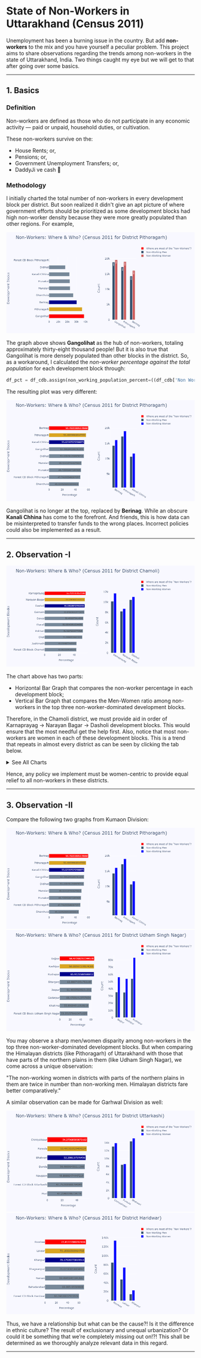 # State of Non-Workers in Uttarakhand (Census 2011)
Unemployment has been a burning issue in the country. But add **non-workers** to the mix and you have yourself a peculiar problem. This project aims to share observations regarding the trends among non-workers in the state of Uttarakhand, India. Two things caught my eye but we will get to that after going over some basics.

---

## 1. Basics
### Definition
Non-workers are defined as those who do not participate in any economic activity — paid or unpaid, household duties, or cultivation.

These non-workers survive on the:
* House Rents; or,
* Pensions; or,
* Government Unemployment Transfers; or,
* DaddyJi ve cash 💸

### Methodology
I initially charted the total number of non-workers in every development block per district. But soon realized it didn't give an apt picture of where government efforts should be prioritized as some development blocks had high non-worker density because they were more greatly populated than other regions. For example,

![alt text](https://github.com/dtolia/nonworker-analysisUK/blob/main/charts/incorrectPlotPithoragarh.png "Incorrect Plot for District Pithoragarh")

The graph above shows **Gangolihat** as the hub of non-workers, totaling approximately thirty-eight thousand people! But it is also true that Gangolihat is more densely populated than other blocks in the district. So, as a workaround, I calculated the *non-worker percentage against the total population* for each development block through:

```python
df_pct = df_cdb.assign(non_working_population_percent=((df_cdb['Non Working Population Person']/df_cdb['Total Population Person']) * 100))
```

The resulting plot was very different:

![alt text](https://github.com/dtolia/nonworker-analysisUK/blob/main/charts/1_Pithoragarh.png "Correct Plot for District Pithoragarh")

Gangolihat is no longer at the top, replaced by **Berinag**. While an obscure **Kanali Chhina** has come to the forefront. 
And friends, this is how data can be misinterpreted to transfer funds to the wrong places. Incorrect policies could also be implemented as a result.

---

## 2. Observation -I
![alt text](https://github.com/dtolia/nonworker-analysisUK/blob/main/charts/8_Chamoli.png "Plot for District Chamoli")

The chart above has two parts: 
* Horizontal Bar Graph that compares the non-worker percentage in each development block; 
* Vertical Bar Graph that compares the Men-Women ratio among non-workers in the top three non-worker-dominated development blocks.

Therefore, in the Chamoli district, we must provide aid in order of Karnaprayag -> Narayan Bagar -> Dasholi development blocks. This would ensure that the most needful get the help first. 
Also, notice that most non-workers are women in each of these development blocks. This is a trend that repeats in almost every district as can be seen by clicking the tab below.

<details><summary>See All Charts</summary>
<p>

![alt text](https://github.com/dtolia/nonworker-analysisUK/blob/main/charts/2_Bageshwar.png "Plot for District Bageshwar")

![alt text](https://github.com/dtolia/nonworker-analysisUK/blob/main/charts/3_Almora.png "Plot for District Almora")

![alt text](https://github.com/dtolia/nonworker-analysisUK/blob/main/charts/4_Champawat.png "Plot for District Champawat")

![alt text](https://github.com/dtolia/nonworker-analysisUK/blob/main/charts/5_Nainital.png "Plot for District Nainital")

![alt text](https://github.com/dtolia/nonworker-analysisUK/blob/main/charts/6_UdhamSinghNagar.png "Plot for District Udham Singh Nagar")

![alt text](https://github.com/dtolia/nonworker-analysisUK/blob/main/charts/7_Uttarkashi.png "Plot for District Uttarkashi")

![alt text](https://github.com/dtolia/nonworker-analysisUK/blob/main/charts/9_Tehri.png "Plot for District Tehri")

![alt text](https://github.com/dtolia/nonworker-analysisUK/blob/main/charts/10_Rudraprayag.png "Plot for District Rudraprayag")

![alt text](https://github.com/dtolia/nonworker-analysisUK/blob/main/charts/11_Dehradun.png "Plot for District Dehradun")

![alt text](https://github.com/dtolia/nonworker-analysisUK/blob/main/charts/12_Pauri.png "Plot for District Pauri")

![alt text](https://github.com/dtolia/nonworker-analysisUK/blob/main/charts/13_Haridwar.png "Plot for District Haridwar")

</p>
</details>

Hence, any policy we implement must be women-centric to provide equal relief to all non-workers in these districts.

---

## 3. Observation -II
Compare the following two graphs from Kumaon Division:

![alt text](https://github.com/dtolia/nonworker-analysisUK/blob/main/charts/1_Pithoragarh.png "Plot for District Pithoragarh")
![alt text](https://github.com/dtolia/nonworker-analysisUK/blob/main/charts/6_UdhamSinghNagar.png "Plot for District Udham Singh Nagar")

You may observe a sharp men/women disparity among non-workers in the top three non-worker-dominated development blocks. But when comparing the Himalayan districts (like Pithoragarh) of Uttarakhand with those that have parts of the northern plains in them (like Udham Singh Nagar), we come across a unique observation:

"The non-working women in districts with parts of the northern plains in them are twice in number than non-working men. Himalayan districts fare better comparatively."

A similar observation can be made for Garhwal Division as well:

![alt text](https://github.com/dtolia/nonworker-analysisUK/blob/main/charts/7_Uttarkashi.png "Plot for District Uttarkashi")
![alt text](https://github.com/dtolia/nonworker-analysisUK/blob/main/charts/13_Haridwar.png "Plot for District Haridwar")

Thus, we have a relationship but what can be the cause?! Is it the difference in ethnic culture? The result of exclusionary and unequal urbanization? Or could it be something that we’re completely missing out on!?! 
This shall be determined as we thoroughly analyze relevant data in this regard.

---